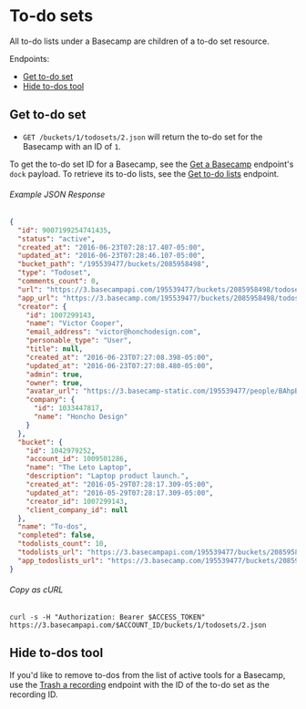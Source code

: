 To-do sets
==========

All to-do lists under a Basecamp are children of a to-do set resource.

Endpoints:

- [Get to-do set](#get-to-do-set)
- [Hide to-dos tool](#hide-to-dos-tool)


Get to-do set
-------------

* `GET /buckets/1/todosets/2.json` will return the to-do set for the Basecamp with an ID of `1`.

To get the to-do set ID for a Basecamp, see the [Get a Basecamp][1] endpoint's `dock` payload. To retrieve its to-do lists, see the [Get to-do lists][2] endpoint.

###### Example JSON Response
<!-- START GET /buckets/1/todosets/2.json -->
```json
{
  "id": 9007199254741435,
  "status": "active",
  "created_at": "2016-06-23T07:28:17.407-05:00",
  "updated_at": "2016-06-23T07:28:46.107-05:00",
  "bucket_path": "/195539477/buckets/2085958498",
  "type": "Todoset",
  "comments_count": 0,
  "url": "https://3.basecampapi.com/195539477/buckets/2085958498/todosets/9007199254741435.json",
  "app_url": "https://3.basecamp.com/195539477/buckets/2085958498/todosets/9007199254741435",
  "creator": {
    "id": 1007299143,
    "name": "Victor Cooper",
    "email_address": "victor@honchodesign.com",
    "personable_type": "User",
    "title": null,
    "created_at": "2016-06-23T07:27:08.398-05:00",
    "updated_at": "2016-06-23T07:27:08.480-05:00",
    "admin": true,
    "owner": true,
    "avatar_url": "https://3.basecamp-static.com/195539477/people/BAhpBEcqCjw=--c632b967cec296b87363a697a67a87f9cc1e5b45/avatar-64-x4",
    "company": {
      "id": 1033447817,
      "name": "Honcho Design"
    }
  },
  "bucket": {
    "id": 1042979252,
    "account_id": 1009501286,
    "name": "The Leto Laptop",
    "description": "Laptop product launch.",
    "created_at": "2016-05-29T07:28:17.309-05:00",
    "updated_at": "2016-05-29T07:28:17.309-05:00",
    "creator_id": 1007299143,
    "client_company_id": null
  },
  "name": "To-dos",
  "completed": false,
  "todolists_count": 10,
  "todolists_url": "https://3.basecampapi.com/195539477/buckets/2085958498/todosets/9007199254741435/todolists.json",
  "app_todoslists_url": "https://3.basecamp.com/195539477/buckets/2085958498/todosets/9007199254741435/todolists"
}
```
<!-- END GET /buckets/1/todosets/2.json -->
###### Copy as cURL

``` shell
curl -s -H "Authorization: Bearer $ACCESS_TOKEN" https://3.basecampapi.com/$ACCOUNT_ID/buckets/1/todosets/2.json
```


Hide to-dos tool
----------------

If you'd like to remove to-dos from the list of active tools for a Basecamp, use the [Trash a recording][2] endpoint with the ID of the to-do set as the recording ID.


[1]: https://github.com/basecamp/bc3-api/blob/master/sections/basecamps.md#get-a-basecamp
[2]: https://github.com/basecamp/bc3-api/blob/master/sections/todolists.md#get-to-do-lists
[3]: https://github.com/basecamp/bc3-api/blob/master/sections/recordings.md#trash-a-recording
